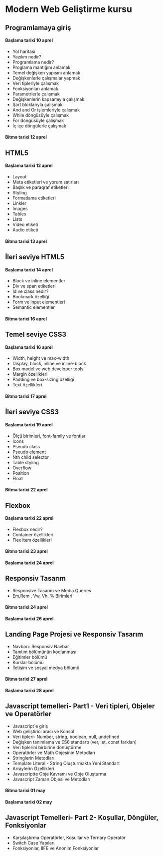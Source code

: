 # Modern Web Geliştirme kursu
## Programlamaya giriş
#### Başlama tarixi 10 aprel
- Yol haritası
- Yazılım nedir?
- Programlama nedir?
- Proglama mantığını anlamak
- Temel değişken yapısını anlamak
- Değişkenlerle çalışmalar yapmak
- Veri tipleriyle çalışmak
- Fonksiyonları anlamak
- Parametrlerle çalışmak
- Değişkenlerin kapsamıyla çalışmak
- Şart bloklarıyla çalışmak
- And and Or işlemleriyle çalışmak
- While döngüsüyle çalışmak
- For döngüsüyle çalışmak
- İç içe döngülerle çalışmak
#### Bitmə tarixi 12 aprel
## HTML5
#### Başlama tarixi 12 aprel
- Layout
- Meta etiketleri ve yorum satırları
- Başlık ve paraqraf etiketleri
- Styling
- Formatlama etiketleri
- Linkler
- İmages
- Tables
- Lists
- Video etiketi
- Audio etiketi
#### Bitmə tarixi 13 aprel
## İleri seviye HTML5
#### Başlama tarixi 14 aprel
- Block ve inline elementler
- Div ve span etiketleri
- İd ve class nedir?
- Bookmark özelliği
- Form ve input elementleri
- Semantic elementler
#### Bitmə tarixi 16 aprel
## Temel seviye CSS3
#### Başlama tarixi 16 aprel
- Width, height ve max-width
- Display, block, inline ve inline-block
- Box model ve web developer tools
- Margin özellikleri
- Padding ve box-sizing özelliği
- Text özellikleri
#### Bitmə tarixi 17 aprel
## İleri seviye CSS3
#### Başlama tarixi 19 aprel
- Ölçü birimleri, font-family ve fontlar
- Icons
- Pseudo class
- Pseudo element
- Nth child selector
- Table styling
- Overflow
- Position
- Float
#### Bitmə tarixi 22 aprel
## Flexbox
#### Başlama tarixi 22 aprel
- Flexbox nedir?
- Container özellikleri
- Flex item özellikleri
#### Bitmə tarixi 23 aprel
#### Başlama tarixi 24 aprel
## Responsiv Tasarım
- Responsive Tasarım ve Media Queries
- Em,Rem , Vw, Vh, % Birimleri
#### Bitmə tarixi 24 aprel
#### Başlama tarixi 26 aprel
## Landing Page Projesi ve Responsiv Tasarım
- Navbar+ Responsiv Navbar
- Tanıtım bölümünün kodlanması
- Eğitimler bölümü
- Kurslar bölümü
- İletişim ve sosyal medya bölümü
#### Bitmə tarixi 27 aprel
#### Başlama tarixi 28 aprel
## Javascript temelleri- Part1 - Veri tipleri, Objeler ve Operatörler
- Javascript`e giriş
- Web geliştirici aracı ve Konsol
- Veri tipleri- Number, string, boolean, null, undefined
- Değişken tanımlama ve ES6 standartı (ver, let, const farkları)
- Veri tiplerini birbirine dönüştürme
- Operatörler ve Math Objesinin Metodları
- Stringlerin Metodları
- Template Literal - String Oluşturmakta Yeni Standart
- Arraylerin Özellikleri
- Javascriptte Obje Kavramı ve Obje Oluşturma
- Javascript Zaman Objesi ve Metodları
#### Bitmə tarixi 01 may
#### Başlama tarixi 02 may
## Javascript Temelleri- Part 2- Koşullar, Döngüler, Fonksiyonlar
- Karşılaştırma Operatörler, Koşullar ve Ternary Operatör
- Switch Case Yapıları
-  Fonksiyonlar, IIFE ve Anonim Fonksiyonlar
